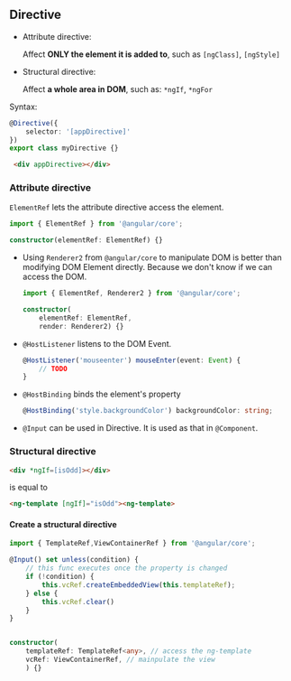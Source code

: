 ## Directive

* Attribute directive:

    Affect **ONLY the element it is added to**, such as `[ngClass]`, `[ngStyle]`

* Structural directive:

    Affect **a whole area in DOM**, such as: `*ngIf`, `*ngFor`

Syntax:

```typescript
@Directive({
    selector: '[appDirective]'
})
export class myDirective {}
```

```html
 <div appDirective></div>
```

### Attribute directive

`ElementRef` lets the attribute directive access the element.

```typescript
import { ElementRef } from '@angular/core';

constructor(elementRef: ElementRef) {}
```

* Using `Renderer2` from `@angular/core` to manipulate DOM is better than modifying DOM Element directly. Because we don't know if we can access the DOM.

    ```typescript
    import { ElementRef, Renderer2 } from '@angular/core';

    constructor(
        elementRef: ElementRef,
        render: Renderer2) {}
    ```

* `@HostListener` listens to the DOM Event.

    ```typescript
    @HostListener('mouseenter') mouseEnter(event: Event) {
        // TODO
    }
    ```

* `@HostBinding` binds the element's property

    ```typescript
    @HostBinding('style.backgroundColor') backgroundColor: string;
    ```

* `@Input` can be used in Directive. It is used as that in `@Component`.

### Structural directive

```html
<div *ngIf=[isOdd]></div>
```

is equal to

```html
<ng-template [ngIf]="isOdd"><ng-template>
```

#### Create a structural directive

```typescript
import { TemplateRef,ViewContainerRef } from '@angular/core';

@Input() set unless(condition) {
    // this func executes once the property is changed
    if (!condition) {
        this.vcRef.createEmbeddedView(this.templateRef);
    } else {
        this.vcRef.clear()
    }
}


constructor(
    templateRef: TemplateRef<any>, // access the ng-template
    vcRef: ViewContainerRef, // mainpulate the view
    ) {}

```
